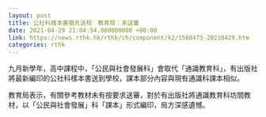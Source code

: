 ```yaml
---
layout: post
title: 公社科樣本書搶先送校　教育局：未送審
date: 2021-04-29 21:04:54.000000000 +08:00
link: https://news.rthk.hk/rthk/ch/component/k2/1588473-20210429.htm
categories: rthk
---
```


九月新學年，高中課程中，「公民與社會發展科」會取代「通識教育科」，有出版社將最新編印的公社科樣本書送到學校，課本部分內容與現有通識科課本相似。

教育局表示，有關參考教材未有按要求送審，對於有出版社將通識教育科坊間教材，以「公民與社會發展」科「課本」形式編印，局方深感遺憾。
